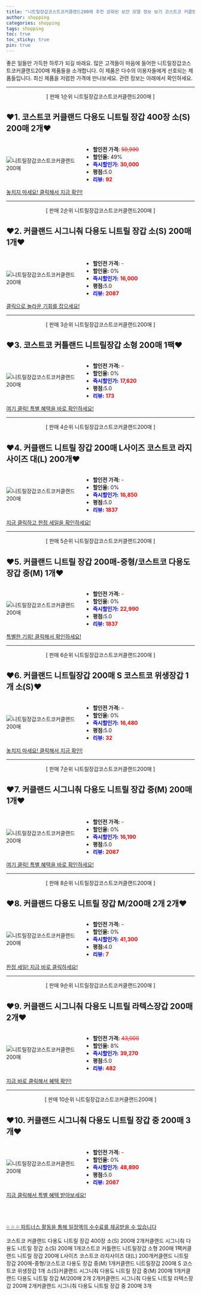 ```yaml
---
title: "니트릴장갑코스트코커클랜드200매 추천 강화된 보안 모델 정보 보기 코스트코 커클랜드 다용도 니트릴 장갑"
author: shopping
categories: shopping
tags: shopping
toc: true
toc_sticky: true
pin: true
---
```

좋은 일들만 가득한 하루가 되길 바래요. 많은 고객들이 마음에 들어한 니트릴장갑코스트코커클랜드200매 제품들을 소개합니다. 이 제품은 다수의 이용자들에게 선호되는 제품들입니다. 최신 제품을 저렴한 가격에 만나보세요. 관련 정보는 아래에서 확인하세요.

---
<p class="toplist" style="margin: 0 auto; display: block; width: fit-content;">[ 판매 1순위 니트릴장갑코스트코커클랜드200매 ]</p>

<h2><strong>❤️1. 코스트코 커클랜드 다용도 니트릴 장갑 400장 소(S) 200매 2개❤️</strong></h2>

<div style="display: flex; align-items: center;">
    <div style="flex: 0.4;">
        <img src="https://thumbnail6.coupangcdn.com/thumbnails/remote/230x230ex/image/vendor_inventory/bb83/0606031ff0a2757b65c81aea92a3262b0e7e6ee89cd24874797381d9c329.jpg" alt="니트릴장갑코스트코커클랜드200매" style="max-width: 100%;">
    </div>
    <div style="flex: 0.6; margin-left: 10px;">
        <ul>
            <li><strong>할인전 가격:</strong> <del style="color: red;">59,990</del></li>
            <li><strong>할인율:</strong> 49%</li>
            <li><span style='color:blue'><strong>즉시할인가:</strong></span> <span style='color:red'><strong>30,000</strong></span></li>
            <li><strong>평점:</strong>5.0</li>
            <li><span style='color:blue'><strong>리뷰:</strong></span> <span style='color:red'><strong>92</strong></span></li>
        </ul>
    </div>
</div>
<div class="center">
    <a href="https://selin100587001.github.io?lptag=AF9450613&subid=githubio&pageKey=6714195324&traceid=V0-153&itemId=15597115053&vendorItemId=81799447917" class="myButton">
        놓치지 마세요! 클릭해서 지금 확인!
    </a>
</div>


---
<p class="toplist" style="margin: 0 auto; display: block; width: fit-content;">[ 판매 2순위 니트릴장갑코스트코커클랜드200매 ]</p>

<h2><strong>❤️2. 커클랜드 시그니춰 다용도 니트릴 장갑 소(S) 200매 1개❤️</strong></h2>

<div style="display: flex; align-items: center;">
    <div style="flex: 0.4;">
        <img src="https://thumbnail8.coupangcdn.com/thumbnails/remote/230x230ex/image/vendor_inventory/191b/d2d17020db4576daf429b38e8edcc8378d70b101e2702d548b1485bc0ed6.jpg" alt="니트릴장갑코스트코커클랜드200매" style="max-width: 100%;">
    </div>
    <div style="flex: 0.6; margin-left: 10px;">
        <ul>
            <li><strong>할인전 가격:</strong> <del style="color: red;">-</del></li>
            <li><strong>할인율:</strong> 0%</li>
            <li><span style='color:blue'><strong>즉시할인가:</strong></span> <span style='color:red'><strong>16,000</strong></span></li>
            <li><strong>평점:</strong>5.0</li>
            <li><span style='color:blue'><strong>리뷰:</strong></span> <span style='color:red'><strong>2087</strong></span></li>
        </ul>
    </div>
</div>
<div class="center">
    <a href="https://selin100587001.github.io?lptag=AF9450613&subid=githubio&pageKey=93483961&traceid=V0-153&itemId=289742708&vendorItemId=87870912576" class="myButton">
        클릭으로 놀라운 기회를 잡으세요!
    </a>
</div>


---
<p class="toplist" style="margin: 0 auto; display: block; width: fit-content;">[ 판매 3순위 니트릴장갑코스트코커클랜드200매 ]</p>

<h2><strong>❤️3. 코스트코 커틀랜드 니트릴장갑 소형 200매 1팩❤️</strong></h2>

<div style="display: flex; align-items: center;">
    <div style="flex: 0.4;">
        <img src="https://thumbnail9.coupangcdn.com/thumbnails/remote/230x230ex/image/vendor_inventory/722d/ec88c9628e139b385fb78d0c587ef550fed41027e896c88ba2d2152017da.jpg" alt="니트릴장갑코스트코커클랜드200매" style="max-width: 100%;">
    </div>
    <div style="flex: 0.6; margin-left: 10px;">
        <ul>
            <li><strong>할인전 가격:</strong> <del style="color: red;">-</del></li>
            <li><strong>할인율:</strong> 0%</li>
            <li><span style='color:blue'><strong>즉시할인가:</strong></span> <span style='color:red'><strong>17,620</strong></span></li>
            <li><strong>평점:</strong>5.0</li>
            <li><span style='color:blue'><strong>리뷰:</strong></span> <span style='color:red'><strong>173</strong></span></li>
        </ul>
    </div>
</div>
<div class="center">
    <a href="https://selin100587001.github.io?lptag=AF9450613&subid=githubio&pageKey=112262455&traceid=V0-153&itemId=337640145&vendorItemId=87808248223" class="myButton">
        여기 클릭! 특별 혜택을 바로 확인하세요!
    </a>
</div>


---
<p class="toplist" style="margin: 0 auto; display: block; width: fit-content;">[ 판매 4순위 니트릴장갑코스트코커클랜드200매 ]</p>

<h2><strong>❤️4. 커클랜드 니트릴 장갑 200매 L사이즈 코스트코 라지사이즈 대(L) 200개❤️</strong></h2>

<div style="display: flex; align-items: center;">
    <div style="flex: 0.4;">
        <img src="https://thumbnail10.coupangcdn.com/thumbnails/remote/230x230ex/image/vendor_inventory/b291/fe05c8ffdde7d5517bf7952cc6c6590db755da5e8c1c459ffc55cfcf7acd.jpg" alt="니트릴장갑코스트코커클랜드200매" style="max-width: 100%;">
    </div>
    <div style="flex: 0.6; margin-left: 10px;">
        <ul>
            <li><strong>할인전 가격:</strong> <del style="color: red;">-</del></li>
            <li><strong>할인율:</strong> 0%</li>
            <li><span style='color:blue'><strong>즉시할인가:</strong></span> <span style='color:red'><strong>16,850</strong></span></li>
            <li><strong>평점:</strong>5.0</li>
            <li><span style='color:blue'><strong>리뷰:</strong></span> <span style='color:red'><strong>1837</strong></span></li>
        </ul>
    </div>
</div>
<div class="center">
    <a href="https://selin100587001.github.io?lptag=AF9450613&subid=githubio&pageKey=6070847317&traceid=V0-153&itemId=9210238236&vendorItemId=4208102174" class="myButton">
        지금 클릭하고 한정 세일을 확인하세요!
    </a>
</div>


---
<p class="toplist" style="margin: 0 auto; display: block; width: fit-content;">[ 판매 5순위 니트릴장갑코스트코커클랜드200매 ]</p>

<h2><strong>❤️5. 커클랜드 니트릴 장갑 200매-중형/코스트코 다용도 장갑 중(M) 1개❤️</strong></h2>

<div style="display: flex; align-items: center;">
    <div style="flex: 0.4;">
        <img src="https://thumbnail9.coupangcdn.com/thumbnails/remote/230x230ex/image/vendor_inventory/08c4/9876c8ed6eb0bb3fcffbc9a69fedff4770d1bf4bb1c0c906cc2dc6572ea3.jpeg" alt="니트릴장갑코스트코커클랜드200매" style="max-width: 100%;">
    </div>
    <div style="flex: 0.6; margin-left: 10px;">
        <ul>
            <li><strong>할인전 가격:</strong> <del style="color: red;">-</del></li>
            <li><strong>할인율:</strong> 0%</li>
            <li><span style='color:blue'><strong>즉시할인가:</strong></span> <span style='color:red'><strong>22,990</strong></span></li>
            <li><strong>평점:</strong>5.0</li>
            <li><span style='color:blue'><strong>리뷰:</strong></span> <span style='color:red'><strong>1837</strong></span></li>
        </ul>
    </div>
</div>
<div class="center">
    <a href="https://selin100587001.github.io?lptag=AF9450613&subid=githubio&pageKey=6070847317&traceid=V0-153&itemId=7061143670&vendorItemId=76835859806" class="myButton">
        특별한 기회! 클릭해서 확인하세요!
    </a>
</div>


---
<p class="toplist" style="margin: 0 auto; display: block; width: fit-content;">[ 판매 6순위 니트릴장갑코스트코커클랜드200매 ]</p>

<h2><strong>❤️6. 커클랜드 니트릴장갑 200매 S 코스트코 위생장갑 1개 소(S)❤️</strong></h2>

<div style="display: flex; align-items: center;">
    <div style="flex: 0.4;">
        <img src="https://thumbnail7.coupangcdn.com/thumbnails/remote/230x230ex/image/vendor_inventory/7b52/62220933bb718b000eba427a1decdc305cbb266629f352dce5451ca23a09.jpg" alt="니트릴장갑코스트코커클랜드200매" style="max-width: 100%;">
    </div>
    <div style="flex: 0.6; margin-left: 10px;">
        <ul>
            <li><strong>할인전 가격:</strong> <del style="color: red;">-</del></li>
            <li><strong>할인율:</strong> 0%</li>
            <li><span style='color:blue'><strong>즉시할인가:</strong></span> <span style='color:red'><strong>16,480</strong></span></li>
            <li><strong>평점:</strong>5.0</li>
            <li><span style='color:blue'><strong>리뷰:</strong></span> <span style='color:red'><strong>32</strong></span></li>
        </ul>
    </div>
</div>
<div class="center">
    <a href="https://selin100587001.github.io?lptag=AF9450613&subid=githubio&pageKey=6429811639&traceid=V0-153&itemId=13871320717&vendorItemId=70157838860" class="myButton">
        놓치지 마세요! 클릭해서 지금 확인!
    </a>
</div>


---
<p class="toplist" style="margin: 0 auto; display: block; width: fit-content;">[ 판매 7순위 니트릴장갑코스트코커클랜드200매 ]</p>

<h2><strong>❤️7. 커클랜드 시그니춰 다용도 니트릴 장갑 중(M) 200매 1개❤️</strong></h2>

<div style="display: flex; align-items: center;">
    <div style="flex: 0.4;">
        <img src="https://thumbnail8.coupangcdn.com/thumbnails/remote/230x230ex/image/vendor_inventory/a726/f3c6a8f3ea17d7aed1c3cfb040ee659b14cb3419c94fa435f1486da53d31.png" alt="니트릴장갑코스트코커클랜드200매" style="max-width: 100%;">
    </div>
    <div style="flex: 0.6; margin-left: 10px;">
        <ul>
            <li><strong>할인전 가격:</strong> <del style="color: red;">-</del></li>
            <li><strong>할인율:</strong> 0%</li>
            <li><span style='color:blue'><strong>즉시할인가:</strong></span> <span style='color:red'><strong>16,190</strong></span></li>
            <li><strong>평점:</strong>5.0</li>
            <li><span style='color:blue'><strong>리뷰:</strong></span> <span style='color:red'><strong>2087</strong></span></li>
        </ul>
    </div>
</div>
<div class="center">
    <a href="https://selin100587001.github.io?lptag=AF9450613&subid=githubio&pageKey=93483961&traceid=V0-153&itemId=21227368460&vendorItemId=90790271206" class="myButton">
        여기 클릭! 특별 혜택을 바로 확인하세요!
    </a>
</div>


---
<p class="toplist" style="margin: 0 auto; display: block; width: fit-content;">[ 판매 8순위 니트릴장갑코스트코커클랜드200매 ]</p>

<h2><strong>❤️8. 커클랜드 다용도 니트릴 장갑 M/200매 2개 2개❤️</strong></h2>

<div style="display: flex; align-items: center;">
    <div style="flex: 0.4;">
        <img src="https://thumbnail6.coupangcdn.com/thumbnails/remote/230x230ex/image/vendor_inventory/5c5c/e5e7c7708e1734cb8546cbc5e455f87688c7399e4231ecb973e2213cecd7.jpg" alt="니트릴장갑코스트코커클랜드200매" style="max-width: 100%;">
    </div>
    <div style="flex: 0.6; margin-left: 10px;">
        <ul>
            <li><strong>할인전 가격:</strong> <del style="color: red;">-</del></li>
            <li><strong>할인율:</strong> 0%</li>
            <li><span style='color:blue'><strong>즉시할인가:</strong></span> <span style='color:red'><strong>41,300</strong></span></li>
            <li><strong>평점:</strong>4.0</li>
            <li><span style='color:blue'><strong>리뷰:</strong></span> <span style='color:red'><strong>7</strong></span></li>
        </ul>
    </div>
</div>
<div class="center">
    <a href="https://selin100587001.github.io?lptag=AF9450613&subid=githubio&pageKey=4825499930&traceid=V0-153&itemId=7096886366&vendorItemId=80513120228" class="myButton">
        한정 세일! 지금 바로 클릭하세요!
    </a>
</div>


---
<p class="toplist" style="margin: 0 auto; display: block; width: fit-content;">[ 판매 9순위 니트릴장갑코스트코커클랜드200매 ]</p>

<h2><strong>❤️9. 커클랜드 시그니춰 다용도 니트릴 라텍스장갑 200매 2개❤️</strong></h2>

<div style="display: flex; align-items: center;">
    <div style="flex: 0.4;">
        <img src="https://thumbnail9.coupangcdn.com/thumbnails/remote/230x230ex/image/vendor_inventory/2912/f200d9c28ff69fbb9d6accf20a982baa6cee2a413955e5fdd9b2b9d696b0.jpg" alt="니트릴장갑코스트코커클랜드200매" style="max-width: 100%;">
    </div>
    <div style="flex: 0.6; margin-left: 10px;">
        <ul>
            <li><strong>할인전 가격:</strong> <del style="color: red;">43,000</del></li>
            <li><strong>할인율:</strong> 8%</li>
            <li><span style='color:blue'><strong>즉시할인가:</strong></span> <span style='color:red'><strong>39,270</strong></span></li>
            <li><strong>평점:</strong>5.0</li>
            <li><span style='color:blue'><strong>리뷰:</strong></span> <span style='color:red'><strong>482</strong></span></li>
        </ul>
    </div>
</div>
<div class="center">
    <a href="https://selin100587001.github.io?lptag=AF9450613&subid=githubio&pageKey=5388582637&traceid=V0-153&itemId=21270773027&vendorItemId=90085326907" class="myButton">
        지금 바로 클릭해서 혜택 확인!
    </a>
</div>


---
<p class="toplist" style="margin: 0 auto; display: block; width: fit-content;">[ 판매 10순위 니트릴장갑코스트코커클랜드200매 ]</p>

<h2><strong>❤️10. 커클랜드 시그니춰 다용도 니트릴 장갑 중 200매 3개❤️</strong></h2>

<div style="display: flex; align-items: center;">
    <div style="flex: 0.4;">
        <img src="https://thumbnail8.coupangcdn.com/thumbnails/remote/230x230ex/image/vendor_inventory/34ef/1169d23c91f8fe81e48a92c8a9a78787eb92473060dd16ac9a264bbd570f.jpg" alt="니트릴장갑코스트코커클랜드200매" style="max-width: 100%;">
    </div>
    <div style="flex: 0.6; margin-left: 10px;">
        <ul>
            <li><strong>할인전 가격:</strong> <del style="color: red;">-</del></li>
            <li><strong>할인율:</strong> 0%</li>
            <li><span style='color:blue'><strong>즉시할인가:</strong></span> <span style='color:red'><strong>48,890</strong></span></li>
            <li><strong>평점:</strong>5.0</li>
            <li><span style='color:blue'><strong>리뷰:</strong></span> <span style='color:red'><strong>2087</strong></span></li>
        </ul>
    </div>
</div>
<div class="center">
    <a href="https://selin100587001.github.io?lptag=AF9450613&subid=githubio&pageKey=93483961&traceid=V0-153&itemId=17918126180&vendorItemId=90586955902" class="myButton">
        지금 클릭해서 특별 혜택 받아보세요!
    </a>
</div>

<br><br><br>[💦 💦 💦 파트너스 활동을 통해 일정액의 수수료를 제공받을 수 있습니다](https://link.coupang.com/a/bcpT2c)<br><br>코스트코 커클랜드 다용도 니트릴 장갑 400장 소(S) 200매 2개커클랜드 시그니춰 다용도 니트릴 장갑 소(S) 200매 1개코스트코 커틀랜드 니트릴장갑 소형 200매 1팩커클랜드 니트릴 장갑 200매 L사이즈 코스트코 라지사이즈 대(L) 200개커클랜드 니트릴 장갑 200매-중형/코스트코 다용도 장갑 중(M) 1개커클랜드 니트릴장갑 200매 S 코스트코 위생장갑 1개 소(S)커클랜드 시그니춰 다용도 니트릴 장갑 중(M) 200매 1개커클랜드 다용도 니트릴 장갑 M/200매 2개 2개커클랜드 시그니춰 다용도 니트릴 라텍스장갑 200매 2개커클랜드 시그니춰 다용도 니트릴 장갑 중 200매 3개